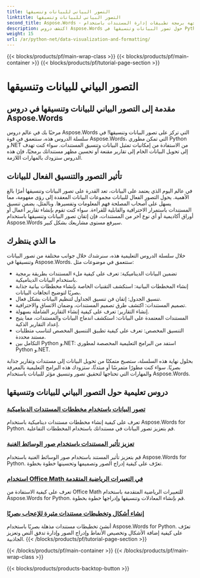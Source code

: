 ```yaml
---
title: التصور البياني للبيانات وتنسيقها
linktitle: التصور البياني للبيانات وتنسيقها
second_title: Aspose.Words - واجهة برمجة تطبيقات إدارة المستندات باستخدام Python
description: اكتشف دروس Aspose.Words حول تصور البيانات وتنسيقها في Python و.NET. تعلم كيفية تقديم البيانات بشكل فعال وإنشاء تقارير مذهلة وتنسيق المستندات برمجيًا.
weight: 15
url: /ar/python-net/data-visualization-and-formatting/
---
```


{{< blocks/products/pf/main-wrap-class >}}
{{< blocks/products/pf/main-container >}}
{{< blocks/products/pf/tutorial-page-section >}}

# التصور البياني للبيانات وتنسيقها


## مقدمة إلى التصور البياني للبيانات وتنسيقها في دروس Aspose.Words

مرحبًا بك في عالم دروس Aspose.Words التي تركز على تصور البيانات وتنسيقها! في سلسلة الدروس هذه، سنتعمق في قوة Aspose.Words، التي تمكن مطوري Python و.NET من الاستفادة من إمكانيات تمثيل البيانات وتنسيق المستندات. سواء كنت تهدف إلى تحويل البيانات الخام إلى تقارير مقنعة أو تحسين مظهر مستنداتك برمجيًا، فإن هذه الدروس ستزودك بالمهارات اللازمة.

## تأثير التصور والتنسيق الفعال للبيانات

في عالم اليوم الذي يعتمد على البيانات، تعد القدرة على تصور البيانات وتنسيقها أمرًا بالغ الأهمية. يحول التصور الفعال للبيانات مجموعات البيانات المعقدة إلى رؤى مفهومة، مما يسهل على أصحاب المصلحة فهم المعلومات وتفسيرها. وبالمثل، يضمن تنسيق المستندات باستمرار الاحترافية والقابلية للقراءة. سواء كنت تقوم بإنشاء تقارير أعمال أو أوراق أكاديمية أو أي نوع آخر من المستندات، فإن إتقان تصور البيانات وتنسيقها باستخدام Aspose.Words سيرفع مستوى مشاريعك بشكل كبير.

## ما الذي ينتظرك

خلال سلسلة الدروس التعليمية هذه، سنرشدك خلال جوانب مختلفة من تصور البيانات وتنسيقها في Aspose.Words. ستتعمق في موضوعات مثل:

- تضمين البيانات الديناميكية: تعرف على كيفية ملء المستندات بطريقة برمجية باستخدام البيانات الديناميكية.
- إنشاء المخططات البيانية: استكشف التقنيات الخاصة بإنشاء مخططات بيانية جذابة بصريًا لتوضيح اتجاهات البيانات.
- تنسيق الجدول: إتقان فن تنسيق الجداول لتنظيم البيانات بشكل فعال.
- تصميم المستندات: اكتشف طرق تصميم المستندات، وضمان الاتساق والاحترافية.
- إنشاء التقارير: تعرف على كيفية إنشاء التقارير الشاملة بسهولة.
- المستندات المعتمدة على البيانات: استكشف اندماج البيانات والمستندات، مما يتيح إعداد التقارير الذكية.
- التنسيق المخصص: تعرف على كيفية تطبيق التنسيق المخصص لتناسب متطلبات مستند محددة.
- التكامل بين Python و.NET: استفد من البرامج التعليمية المخصصة لمطوري Python و.NET.

بحلول نهاية هذه السلسلة، ستصبح متمكنًا من تحويل البيانات إلى مستندات وتقارير جذابة بصريًا. سواء كنت مطورًا متمرسًا أو مبتدئًا، ستزودك هذه البرامج التعليمية بالمعرفة والمهارات التي تحتاجها لتحقيق تصور وتنسيق مؤثر للبيانات باستخدام Aspose.Words.

## دروس تعليمية حول التصور البياني للبيانات وتنسيقها
### [تصور البيانات باستخدام مخططات المستندات الديناميكية](./visualize-data-document-charts/)
تعرف على كيفية إنشاء مخططات مستندات ديناميكية باستخدام Aspose.Words for Python. قم بتعزيز تصور البيانات في مستنداتك باستخدام المخططات التفاعلية.
### [تعزيز تأثير المستندات باستخدام صور الوسائط الغنية](./document-images/)
قم بتعزيز تأثير المستند باستخدام صور الوسائط الغنية باستخدام Aspose.Words for Python. تعرّف على كيفية إدراج الصور وتصميمها وتحسينها خطوة بخطوة.
### [استخدام Office Math في التعبيرات الرياضية المتقدمة](./office-math-documents/)
تعرف على كيفية الاستفادة من Office Math للتعبيرات الرياضية المتقدمة باستخدام Aspose.Words for Python. قم بإنشاء المعادلات وتنسيقها وإدراجها خطوة بخطوة.
### [إنشاء أشكال وتخطيطات مستندات مثيرة للإعجاب بصريًا](./document-shape-handling-formatting/)
أنشئ تخطيطات مستندات مذهلة بصريًا باستخدام Aspose.Words for Python. تعرّف على كيفية إضافة الأشكال وتخصيص الأنماط وإدراج الصور وإدارة تدفق النص وتعزيز الجاذبية.
{{< /blocks/products/pf/tutorial-page-section >}}

{{< /blocks/products/pf/main-container >}}
{{< /blocks/products/pf/main-wrap-class >}}

{{< blocks/products/products-backtop-button >}}
